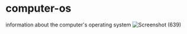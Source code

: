 # computer-os
 information about the computer's operating system
![Screenshot (639)](https://user-images.githubusercontent.com/75353075/136736508-7e46a34a-0f1d-4ed3-9565-ebffa3f0852c.png)
